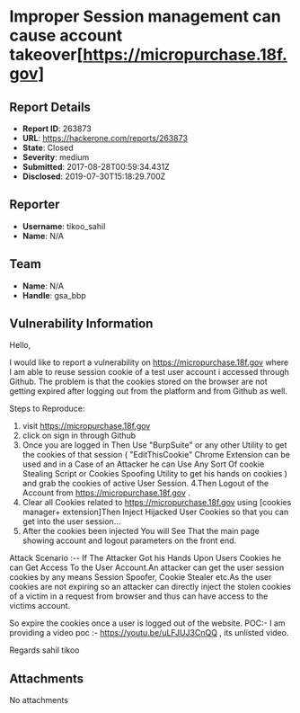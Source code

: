 # Improper Session management can cause account takeover[https://micropurchase.18f.gov]

## Report Details
- **Report ID**: 263873
- **URL**: https://hackerone.com/reports/263873
- **State**: Closed
- **Severity**: medium
- **Submitted**: 2017-08-28T00:59:34.431Z
- **Disclosed**: 2019-07-30T15:18:29.700Z

## Reporter
- **Username**: tikoo_sahil
- **Name**: N/A

## Team
- **Name**: N/A
- **Handle**: gsa_bbp

## Vulnerability Information
Hello,

I would like to report a vulnerability on https://micropurchase.18f.gov where I am able to reuse session cookie of a test user account i accessed through Github.
The problem is that the cookies stored on the browser are not getting expired after logging out from the platform and from Github as well.

Steps to Reproduce:
1. visit https://micropurchase.18f.gov
2. click on sign in through Github
3. Once you are logged in Then Use "BurpSuite" or any other Utility to get the cookies of that session (  "EditThisCookie" Chrome Extension can be used and in a Case of an  Attacker he can Use Any Sort Of cookie Stealing Script or Cookies Spoofing Utility to get his hands on cookies ) and grab the cookies of active User Session.
4.Then Logout of the Account from https://micropurchase.18f.gov .
5. Clear all Cookies related to https://micropurchase.18f.gov using [cookies manager+ extension]Then Inject Hijacked User Cookies so that you can get into the user session...
6. After the cookies been injected You will See That the main page showing account and logout parameters on the front end.

Attack Scenario :--  If The Attacker Got his Hands Upon Users Cookies he can Get Access To the User Account.An attacker can get the user session cookies by any means Session Spoofer, Cookie Stealer etc.As the user cookies are not expiring so an attacker can directly inject the stolen cookies of a victim in a request from browser and thus can have access to the victims account.

So expire the cookies once a user is logged out of the website.
POC:- I am providing a video poc :- https://youtu.be/uLFJUJ3CnQQ , its unlisted video.

Regards
sahil tikoo



## Attachments
No attachments
